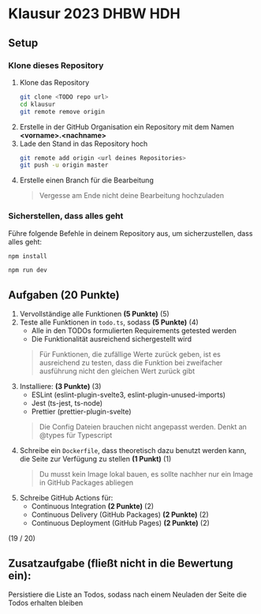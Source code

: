 # Klausur 2023 DHBW HDH

## Setup

### Klone dieses Repository

1. Klone das Repository
    ```bash
    git clone <TODO repo url>
    cd klausur
    git remote remove origin
    ```
2. Erstelle in der GitHub Organisation ein Repository mit dem Namen **\<vorname>.\<nachname>**
3. Lade den Stand in das Repository hoch
   ```bash
   git remote add origin <url deines Repositories>
   git push -u origin master
   ```
4. Erstelle einen Branch für die Bearbeitung
   > Vergesse am Ende nicht deine Bearbeitung hochzuladen

### Sicherstellen, dass alles geht

Führe folgende Befehle in deinem Repository aus, um sicherzustellen, dass alles geht:

```bash
npm install

npm run dev
```

## Aufgaben **(20 Punkte)**

1. Vervollständige alle Funktionen **(5 Punkte)** (5)
2. Teste alle Funktionen in `todo.ts`, sodass **(5 Punkte)** (4)
   * Alle in den TODOs formulierten Requirements getested werden
   * Die Funktionalität ausreichend sichergestellt wird
   > Für Funktionen, die zufällige Werte zurück geben, ist es ausreichend zu testen, dass die Funktion bei zweifacher ausführung nicht
   > den gleichen Wert zurück gibt
3. Installiere: **(3 Punkte)** (3)
   * ESLint (eslint-plugin-svelte3, eslint-plugin-unused-imports)
   * Jest (ts-jest, ts-node)
   * Prettier (prettier-plugin-svelte)
   > Die Config Dateien brauchen nicht angepasst werden.
   > Denkt an @types für Typescript
4. Schreibe ein `Dockerfile`, dass theoretisch dazu benutzt werden kann, die Seite zur Verfügung zu stellen **(1 Punkt)** (1)
   > Du musst kein Image lokal bauen, es sollte nachher nur ein Image in GitHub Packages abliegen
5. Schreibe GitHub Actions für:
   * Continuous Integration **(2 Punkte)** (2)
   * Continuous Delivery (GitHub Packages) **(2 Punkte)** (2)
   * Continuous Deployment (GitHub Pages) **(2 Punkte)** (2)

(19 / 20)

## Zusatzaufgabe (fließt nicht in die Bewertung ein):

Persistiere die Liste an Todos, sodass nach einem Neuladen der Seite die Todos erhalten bleiben
